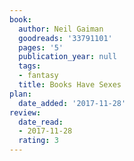 ```yaml
---
book:
  author: Neil Gaiman
  goodreads: '33791101'
  pages: '5'
  publication_year: null
  tags:
  - fantasy
  title: Books Have Sexes
plan:
  date_added: '2017-11-28'
review:
  date_read:
  - 2017-11-28
  rating: 3
---
```


